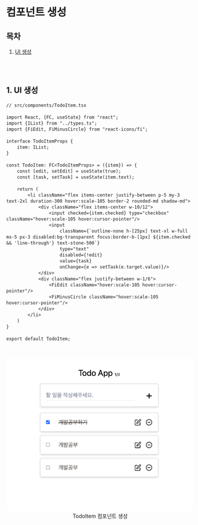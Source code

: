# 컴포넌트 생성

## 목차

1. [UI 생성](#1-ui-생성)

<br/>
<br/>

## 1. UI 생성

```tsx
// src/components/TodoItem.tsx

import React, {FC, useState} from "react";
import {IList} from "../types.ts";
import {FiEdit, FiMinusCircle} from "react-icons/fi";

interface TodoItemProps {
    item: IList;
}

const TodoItem: FC<TodoItemProps> = ({item}) => {
    const [edit, setEdit] = useState(true);
    const [task, setTask] = useState(item.text);

    return (
        <li className="flex items-center justify-between p-5 my-3 text-2xl duration-300 hover:scale-105 border-2 rounded-md shadow-md">
            <div className="flex items-center w-10/12">
                <input checked={item.checked} type="checkbox" className="hover:scale-105 hover:cursor-pointer"/>
                <input
                    className={`outline-none h-[25px] text-xl w-full mx-5 px-3 disabled:bg-transparent focus:border-b-[1px] ${item.checked && 'line-through'} text-stone-500`}
                    type="text"
                    disabled={!edit}
                    value={task}
                    onChange={e => setTask(e.target.value)}/>
            </div>
            <div className="flex justify-between w-1/6">
                <FiEdit className="hover:scale-105 hover:cursor-pointer"/>
                <FiMinusCircle className="hover:scale-105 hover:cursor-pointer"/>
            </div>
        </li>
    )
}

export default TodoItem;
```

<br/>

<p align="center">
    <img src="../../assets/img/Apollo_component.png" width="500" alt="Apollo_component"><br/>
    <span>TodoItem 컴포넌트 생성</span>
</p>